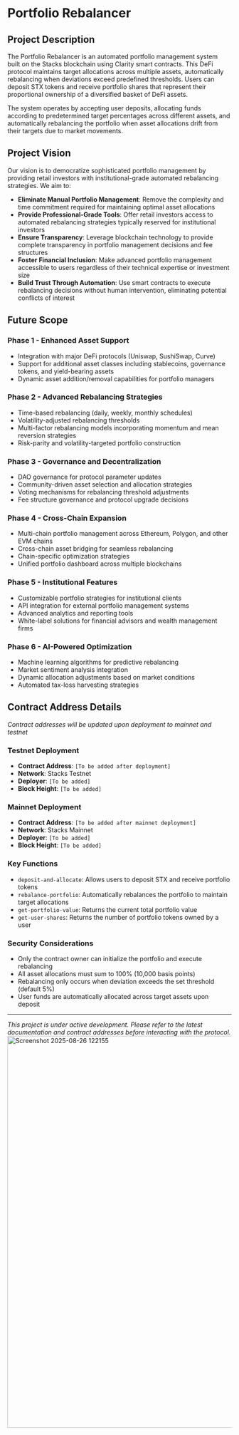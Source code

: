 # Portfolio Rebalancer

## Project Description

The Portfolio Rebalancer is an automated portfolio management system built on the Stacks blockchain using Clarity smart contracts. This DeFi protocol maintains target allocations across multiple assets, automatically rebalancing when deviations exceed predefined thresholds. Users can deposit STX tokens and receive portfolio shares that represent their proportional ownership of a diversified basket of DeFi assets.

The system operates by accepting user deposits, allocating funds according to predetermined target percentages across different assets, and automatically rebalancing the portfolio when asset allocations drift from their targets due to market movements.

## Project Vision

Our vision is to democratize sophisticated portfolio management by providing retail investors with institutional-grade automated rebalancing strategies. We aim to:

- **Eliminate Manual Portfolio Management**: Remove the complexity and time commitment required for maintaining optimal asset allocations
- **Provide Professional-Grade Tools**: Offer retail investors access to automated rebalancing strategies typically reserved for institutional investors
- **Ensure Transparency**: Leverage blockchain technology to provide complete transparency in portfolio management decisions and fee structures
- **Foster Financial Inclusion**: Make advanced portfolio management accessible to users regardless of their technical expertise or investment size
- **Build Trust Through Automation**: Use smart contracts to execute rebalancing decisions without human intervention, eliminating potential conflicts of interest

## Future Scope

### Phase 1 - Enhanced Asset Support
- Integration with major DeFi protocols (Uniswap, SushiSwap, Curve)
- Support for additional asset classes including stablecoins, governance tokens, and yield-bearing assets
- Dynamic asset addition/removal capabilities for portfolio managers

### Phase 2 - Advanced Rebalancing Strategies
- Time-based rebalancing (daily, weekly, monthly schedules)
- Volatility-adjusted rebalancing thresholds
- Multi-factor rebalancing models incorporating momentum and mean reversion strategies
- Risk-parity and volatility-targeted portfolio construction

### Phase 3 - Governance and Decentralization
- DAO governance for protocol parameter updates
- Community-driven asset selection and allocation strategies
- Voting mechanisms for rebalancing threshold adjustments
- Fee structure governance and protocol upgrade decisions

### Phase 4 - Cross-Chain Expansion
- Multi-chain portfolio management across Ethereum, Polygon, and other EVM chains
- Cross-chain asset bridging for seamless rebalancing
- Chain-specific optimization strategies
- Unified portfolio dashboard across multiple blockchains

### Phase 5 - Institutional Features
- Customizable portfolio strategies for institutional clients
- API integration for external portfolio management systems
- Advanced analytics and reporting tools
- White-label solutions for financial advisors and wealth management firms

### Phase 6 - AI-Powered Optimization
- Machine learning algorithms for predictive rebalancing
- Market sentiment analysis integration
- Dynamic allocation adjustments based on market conditions
- Automated tax-loss harvesting strategies

## Contract Address Details

*Contract addresses will be updated upon deployment to mainnet and testnet*

### Testnet Deployment
- **Contract Address**: `[To be added after deployment]`
- **Network**: Stacks Testnet
- **Deployer**: `[To be added]`
- **Block Height**: `[To be added]`

### Mainnet Deployment  
- **Contract Address**: `[To be added after mainnet deployment]`
- **Network**: Stacks Mainnet
- **Deployer**: `[To be added]`
- **Block Height**: `[To be added]`

### Key Functions
- `deposit-and-allocate`: Allows users to deposit STX and receive portfolio tokens
- `rebalance-portfolio`: Automatically rebalances the portfolio to maintain target allocations
- `get-portfolio-value`: Returns the current total portfolio value
- `get-user-shares`: Returns the number of portfolio tokens owned by a user

### Security Considerations
- Only the contract owner can initialize the portfolio and execute rebalancing
- All asset allocations must sum to 100% (10,000 basis points)
- Rebalancing only occurs when deviation exceeds the set threshold (default 5%)
- User funds are automatically allocated across target assets upon deposit

---

*This project is under active development. Please refer to the latest documentation and contract addresses before interacting with the protocol.*
<img width="1867" height="880" alt="Screenshot 2025-08-26 122155" src="https://github.com/user-attachments/assets/b96c3064-b138-4d34-838f-76766202d804" />


